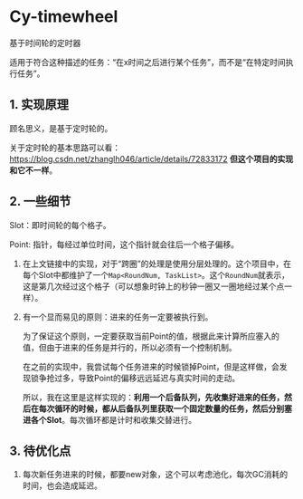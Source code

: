 # Cy-timewheel

基于时间轮的定时器

适用于符合这种描述的任务：“在x时间之后进行某个任务”，而不是“在特定时间执行任务”。

## 1. 实现原理

顾名思义，是基于定时轮的。

关于定时轮的基本思路可以看：https://blog.csdn.net/zhanglh046/article/details/72833172 **但这个项目的实现和它不一样**。

## 2. 一些细节

Slot：即时间轮的每个格子。

Point: 指针，每经过单位时间，这个指针就会往后一个格子偏移。

1. 在上文链接中的实现，对于“跨圈”的处理是使用分层处理的。这个项目中，在每个Slot中都维护了一个```Map<RoundNum, TaskList>```。这个```RoundNum```就表示，这是第几次经过这个格子（可以想象时钟上的秒钟一圈又一圈地经过某个点一样）。

2. 有一个显而易见的原则：进来的任务一定要被执行到。

   为了保证这个原则，一定要获取当前Point的值，根据此来计算所应塞入的值，但由于进来的任务是并行的，所以必须有一个控制机制。

   在之前的实现中，我尝试每个任务进来的时候锁掉Point，但是这样做，会发现锁争抢过多，导致Point的偏移远远延迟与真实时间的走动。

   所以，我在这里是这样实现的：**利用一个后备队列，先收集好进来的任务，然后在每次循环的时候，都从后备队列里获取一个固定数量的任务，然后分别塞进各个Slot**。每次循环都是计时和收集交替进行。

## 3. 待优化点

1. 每次新任务进来的时候，都要new对象，这个可以考虑池化，每次GC消耗的时间，也会造成延迟。